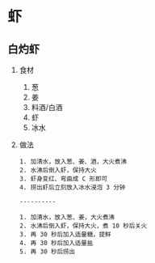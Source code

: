 # 虾

## 白灼虾

1. 食材
   1. 葱
   2. 姜
   3. 料酒/白酒
   4. 虾
   5. 冰水

2. 做法

    ```text
    1. 加清水，放入葱、姜、酒，大火煮沸
    2. 水沸后倒入虾，保持大火
    3. 虾身变红、弯曲成 C 形即可
    4. 捞出虾后立刻放入冰水浸泡 3 分钟

    ----------

    1. 加清水，放入葱、姜，大火煮沸
    2. 水沸后倒入虾，保持大火，煮 10 秒后关火
    3. 再 30 秒后加入适量糖，提鲜
    4. 再 30 秒后加入适量盐
    5. 再 30 秒后捞出
    ```
